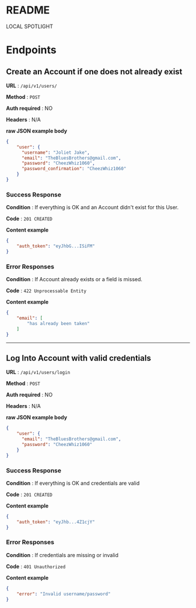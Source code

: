 # README

LOCAL SPOTLIGHT

# Endpoints

## __Create an Account__ if one does not already exist

**URL** : `/api/v1/users/`

**Method** : `POST`

**Auth required** : NO

**Headers** : N/A

**raw JSON example body**

```json
{
    "user": {
      "username": "Joliet Jake",
      "email": "TheBluesBrothers@gmail.com",
      "password": "CheezWhiz1060",
      "password_confirmation": "CheezWhiz1060"
    }
}
```

### Success Response

**Condition** : If everything is OK and an Account didn't exist for this User.

**Code** : `201 CREATED`

**Content example**

```json
{
    "auth_token": "eyJhbG...ISiFM"
}
```

### Error Responses

**Condition** : If Account already exists or a field is missed.

**Code** : `422 Unprocessable Entity`

**Content example**

```json
{
    "email": [
        "has already been taken"
    ]
}
```

---

## __Log Into Account__ with valid credentials

**URL** : `/api/v1/users/login`

**Method** : `POST`

**Auth required** : NO

**Headers** : N/A

**raw JSON example body**

```json
{
    "user": {
      "email": "TheBluesBrothers@gmail.com",
      "password": "CheezWhiz1060"
    }
}
```

### Success Response

**Condition** : If everything is OK and credentials are valid

**Code** : `201 CREATED`

**Content example**

```json
{
    "auth_token": "eyJhb...4Z1cjY"
}
```

### Error Responses

**Condition** : If credentials are missing or invalid

**Code** : `401 Unauthorized`

**Content example**

```json
{
    "error": "Invalid username/password"
}
```
